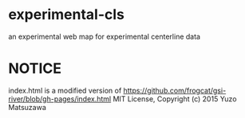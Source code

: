 # experimental-cls
an experimental web map for experimental centerline data

# NOTICE
index.html is a modified version of https://github.com/frogcat/gsi-river/blob/gh-pages/index.html
MIT License, Copyright (c) 2015 Yuzo Matsuzawa
